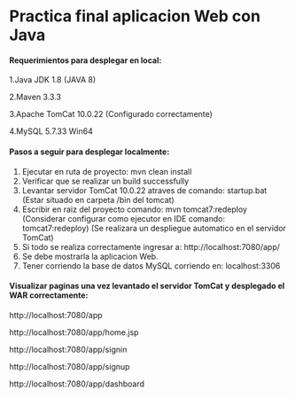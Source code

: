 # Practica final aplicacion Web con Java

#### Requerimientos para desplegar en local:

1.Java JDK 1.8 (JAVA 8) 

2.Maven 3.3.3 

3.Apache TomCat 10.0.22 (Configurado correctamente)

4.MySQL 5.7.33 Win64

#### Pasos a seguir para desplegar localmente:
1. Ejecutar en ruta de proyecto: mvn clean install
2. Verificar que se realizar un build successfully
3. Levantar servidor TomCat 10.0.22 atraves de comando: startup.bat (Estar situado en carpeta /bin del tomcat)
4. Escribir en raiz del proyecto comando: mvn tomcat7:redeploy
   (Considerar configurar como ejecutor en IDE comando: tomcat7:redeploy)
   (Se realizara un despliegue automatico en el servidor TomCat)
5. Si todo se realiza correctamente ingresar a: http://localhost:7080/app/
6. Se debe mostrarla la aplicacion Web. 
7. Tener corriendo la base de datos MySQL corriendo en: localhost:3306

#### Visualizar paginas una vez levantado el servidor TomCat y desplegado el WAR correctamente:
http://localhost:7080/app

http://localhost:7080/app/home.jsp

http://localhost:7080/app/signin

http://localhost:7080/app/signup

http://localhost:7080/app/dashboard

